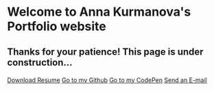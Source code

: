 <!DOCTYPE html>
<html lang="en">
<head>
  <meta charset="UTF-8">
  <meta name="viewport" content="width=device-width, initial-scale=1.0">
  <title>Anna Kurmanova Portfolio</title>
  <link rel="stylesheet" href="https://cdnjs.cloudflare.com/ajax/libs/font-awesome/5.15.1/css/all.min.css" integrity="sha512-+4zCK9k+qNFUR5X+cKL9EIR+ZOhtIloNl9GIKS57V1MyNsYpYcUrUeQc9vNfzsWfV28IaLL3i96P9sdNyeRssA==" crossorigin="anonymous" />  
  <style>
    @import url("https://fonts.googleapis.com/css2?family=Roboto:ital,wght@0,100;0,300;0,400;0,500;0,700;0,900;1,100;1,300;1,400;1,500;1,700;1,900&display=swap");

* {
  box-sizing: border-box;
}

body {
  background: steelblue;
  font-family: "Roboto", sans-serif;
  margin: 0;
  overflow: hidden;
  color: #fff;
}

.wrap {
  width: 100%;
  height: 100vh;
  display: flex;
  flex-direction: column;
  align-items: center;
  justify-content: center;
}

h2 {
  padding: 0 0 20px 0;
}


.btn {
  text-decoration: none;
  color: #fff;
  font-weight: 700;
  padding: 20px 35px;
  background: blue;
  border-radius: 8px;
  transition: all 0.4s ease;
}

.btn:hover {
  background: navy;
}

    
   </style>
  
  
</head>
<body>
  <div class="wrap">
    <h1>Welcome to Anna Kurmanova's Portfolio website</h1>
    <h2>Thanks for your patience! This page is under construction...</h2>
    <div class="buttons" style="margin-top: 20px;">
      <a href="pdf/anna_kurmanova_resume.pdf" class="btn" download="Anna kurmanova Resume 2021">Download Resume</a>
      <a href="https://github.com/annaKurmanova" class="btn" target="_blank">Go to my Github</a>
      <a href="https://codepen.io/YourMuseAnya" class="btn" target="_blank">Go to my CodePen</a>
      <a href="mailto:annakurmanova0508@gmail.com" class="btn">Send an E-mail</a>
    </div>
  </div>
 

</body>
</html>
